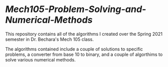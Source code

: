 # _Mech105-Problem-Solving-and-Numerical-Methods_
This repository contains all of the algorithms I created over the Spring 2021 semester in Dr. Bechara's Mech 105 class. 

The algorithms contained include a couple of solutions to specific problems, a converter from base 10 to binary, and a couple of algorthims to solve various numerical methods. 
